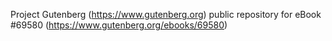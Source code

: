 Project Gutenberg (https://www.gutenberg.org) public repository for
eBook #69580 (https://www.gutenberg.org/ebooks/69580)
